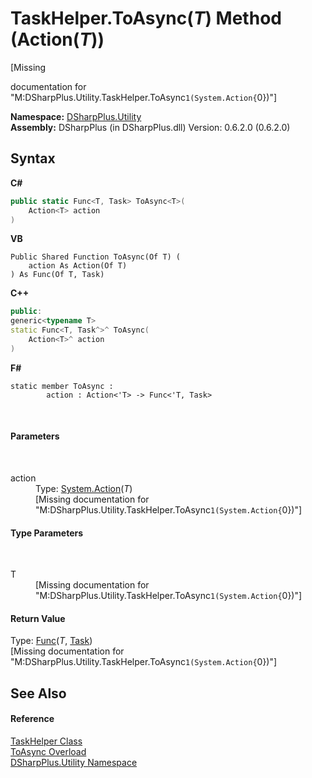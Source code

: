 # TaskHelper.ToAsync(*T*) Method (Action(*T*))
 

\[Missing <summary> documentation for "M:DSharpPlus.Utility.TaskHelper.ToAsync``1(System.Action{``0})"\]

**Namespace:**&nbsp;<a href="19a086ae-fdeb-1466-ef78-b7b01f51c38c">DSharpPlus.Utility</a><br />**Assembly:**&nbsp;DSharpPlus (in DSharpPlus.dll) Version: 0.6.2.0 (0.6.2.0)

## Syntax

**C#**<br />
``` C#
public static Func<T, Task> ToAsync<T>(
	Action<T> action
)

```

**VB**<br />
``` VB
Public Shared Function ToAsync(Of T) ( 
	action As Action(Of T)
) As Func(Of T, Task)
```

**C++**<br />
``` C++
public:
generic<typename T>
static Func<T, Task^>^ ToAsync(
	Action<T>^ action
)
```

**F#**<br />
``` F#
static member ToAsync : 
        action : Action<'T> -> Func<'T, Task> 

```

<br />

#### Parameters
&nbsp;<dl><dt>action</dt><dd>Type: <a href="http://msdn2.microsoft.com/en-us/library/018hxwa8" target="_blank">System.Action</a>(*T*)<br />\[Missing <param name="action"/> documentation for "M:DSharpPlus.Utility.TaskHelper.ToAsync``1(System.Action{``0})"\]</dd></dl>

#### Type Parameters
&nbsp;<dl><dt>T</dt><dd>\[Missing <typeparam name="T"/> documentation for "M:DSharpPlus.Utility.TaskHelper.ToAsync``1(System.Action{``0})"\]</dd></dl>

#### Return Value
Type: <a href="http://msdn2.microsoft.com/en-us/library/bb549151" target="_blank">Func</a>(*T*, <a href="http://msdn2.microsoft.com/en-us/library/dd235678" target="_blank">Task</a>)<br />\[Missing <returns> documentation for "M:DSharpPlus.Utility.TaskHelper.ToAsync``1(System.Action{``0})"\]

## See Also


#### Reference
<a href="f959689b-17f5-cf2d-f65e-0080ee3da159">TaskHelper Class</a><br /><a href="3deec054-c7c8-403a-dd70-60f618197615">ToAsync Overload</a><br /><a href="19a086ae-fdeb-1466-ef78-b7b01f51c38c">DSharpPlus.Utility Namespace</a><br />